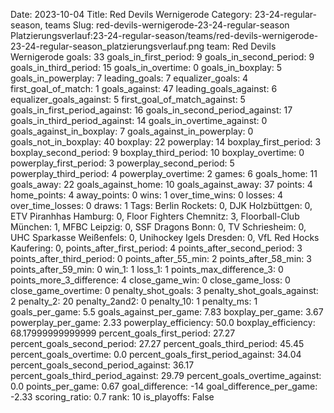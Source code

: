 Date: 2023-10-04
Title: Red Devils Wernigerode
Category: 23-24-regular-season, teams
Slug: red-devils-wernigerode-23-24-regular-season
Platzierungsverlauf:23-24-regular-season/teams/red-devils-wernigerode-23-24-regular-season_platzierungsverlauf.png
team: Red Devils Wernigerode
goals: 33
goals_in_first_period: 9
goals_in_second_period: 9
goals_in_third_period: 15
goals_in_overtime: 0
goals_in_boxplay: 5
goals_in_powerplay: 7
leading_goals: 7
equalizer_goals: 4
first_goal_of_match: 1
goals_against: 47
leading_goals_against: 6
equalizer_goals_against: 5
first_goal_of_match_against: 5
goals_in_first_period_against: 16
goals_in_second_period_against: 17
goals_in_third_period_against: 14
goals_in_overtime_against: 0
goals_against_in_boxplay: 7
goals_against_in_powerplay: 0
goals_not_in_boxplay: 40
boxplay: 22
powerplay: 14
boxplay_first_period: 3
boxplay_second_period: 9
boxplay_third_period: 10
boxplay_overtime: 0
powerplay_first_period: 3
powerplay_second_period: 5
powerplay_third_period: 4
powerplay_overtime: 2
games: 6
goals_home: 11
goals_away: 22
goals_against_home: 10
goals_against_away: 37
points: 4
home_points: 4
away_points: 0
wins: 1
over_time_wins: 0
losses: 4
over_time_losses: 0
draws: 1
Tags:  Berlin Rockets: 0,  DJK Holzbüttgen: 0,  ETV Piranhhas Hamburg: 0,  Floor Fighters Chemnitz: 3,  Floorball-Club München: 1,  MFBC Leipzig: 0,  SSF Dragons Bonn: 0,  TV Schriesheim: 0,  UHC Sparkasse Weißenfels: 0,  Unihockey Igels Dresden: 0,  VfL Red Hocks Kaufering: 0,
points_after_first_period: 4
points_after_second_period: 3
points_after_third_period: 0
points_after_55_min: 2
points_after_58_min: 3
points_after_59_min: 0
win_1: 1
loss_1: 1
points_max_difference_3: 0
points_more_3_difference: 4
close_game_win: 0
close_game_loss: 0
close_game_overtime: 0
penalty_shot_goals: 3
penalty_shot_goals_against: 2
penalty_2: 20
penalty_2and2: 0
penalty_10: 1
penalty_ms: 1
goals_per_game: 5.5
goals_against_per_game: 7.83
boxplay_per_game: 3.67
powerplay_per_game: 2.33
powerplay_efficiency: 50.0
boxplay_efficiency: 68.17999999999999
percent_goals_first_period: 27.27
percent_goals_second_period: 27.27
percent_goals_third_period: 45.45
percent_goals_overtime: 0.0
percent_goals_first_period_against: 34.04
percent_goals_second_period_against: 36.17
percent_goals_third_period_against: 29.79
percent_goals_overtime_against: 0.0
points_per_game: 0.67
goal_difference: -14
goal_difference_per_game: -2.33
scoring_ratio: 0.7
rank: 10
is_playoffs: False
